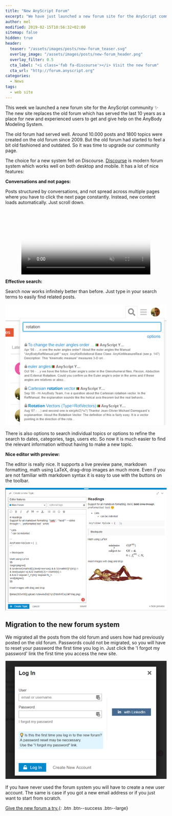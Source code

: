 ```yaml
---
title: "New AnyScript Forum"
excerpt: "We have just launched a new forum site for the AnyScript community."
author: mel
modified: 2019-02-15T10:56:32+02:00
sitemap: false
hidden: true
header:
  teaser: "/assets/images/posts/new-forum_teaser.svg"
  overlay_image: "/assets/images/posts/new-forum_header.png"
  overlay_filter: 0.5
  cta_label: "<i class='fab fa-discourse'></i> Visit the new forum"
  cta_url: "http://forum.anyscript.org"
categories:
  - News
tags: 
  - web site
---
```



This week we launched a new forum site for the AnyScript community ✨ The new
site replaces the old forum which has served the last 10 years as a place for
new and experienced users to get and give help on the AnyBody Modeling System. 




The old forum had served well. Around 10.000 posts and 1800 topics were created
on the old forum since 2009. But the old forum had started to feel a bit old
fashioned and outdated. So it was time to upgrade our community page.

The choice for a new system fell on Discourse.
[Discourse](https://www.discourse.org) is modern forum system which works well
on both desktop and mobile. It has a lot of nice features:

**Conversations and not pages:**

Posts structured by conversations, and not spread across multiple pages where you have to click the next page constantly. Instead, new content loads automatically. Just scroll down.

<video preload="auto" width="80%" poster="/assets/images/posts/new-forum_scroll.jpg" style="display:block; margin: 0 auto;" autoplay loop muted>
    <source src="/assets/images/posts/new-forum_scroll.mp4" type="video/mp4">
</video>


**Effective search:**

Search now works infinitely better than before. Just type in your search terms
to easily find related posts. 

![Search](/assets/images/posts/new-forum_search.png)

There is also options to search individual topics or options to refine the
search to dates, categories, tags, users etc. So now it is much easier to find
the relevant information without having to make a new topic. 


**Nice editor with preview:**

The editor is really nice. It supports a live preview pane, markdown formatting,
math using LaTeX, drag-drop images an much more. Even if you are not familiar
with markdown syntax it is easy to use with the buttons on the toolbar. 

![Search](/assets/images/posts/new-forum_editor.png)


## Migration to the new forum system

We migrated all the posts from the old forum and users how had previously posted
on the old forum. Passwords could not be migrated, so you will have to reset
your password the first time you log in. Just click the 'I forgot my password'
link the first time you access the new site.

![Search](/assets/images/posts/new-forum_login.png)

If you have never used the forum system you will have to create a new user
account. The same is case if you got a new email address or if you just want to
start from scratch. 

[<i class='fab fa-discourse'></i> Give the new forum a try.](http://forum.anyscript.org){: .btn .btn--success .btn--large}

